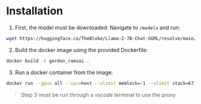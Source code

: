 # Installation
1. First, the model must be downloaded:
Navigate to `/models` and run:
```sh
wget https://huggingface.co/TheBloke/Llama-2-7B-Chat-GGML/resolve/main/llama-2-7b-chat.ggmlv3.q4_0.bin
```
2. Build the docker image using the provided Dockerfile:
```sh 
docker build -t gordon_ramsai . 
```
3. Run a docker container from the image:
```sh
docker run --gpus all --ipc=host --ulimit memlock=-1 --ulimit stack=67108864 --rm -it -v $HOME/data:/data -p 50031:50031/tcp gordon_ramsai
```
> Step 3 must be run through a vscode terminal to use the proxy

